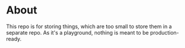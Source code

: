 About
====
This repo is for storing things, which are too small to store them in a separate repo.
As it's a playground, nothing is meant to be production-ready.
